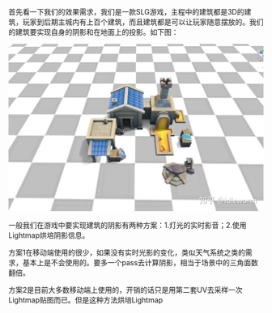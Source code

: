 首先看一下我们的效果需求，我们是一款SLG游戏，主程中的建筑都是3D的建筑，玩家到后期主城内有上百个建筑，而且建筑都是可以让玩家随意摆放的。我们的建筑要实现自身的阴影和在地面上的投影。如下图：

![](1.jpg)

一般我们在游戏中要实现建筑的阴影有两种方案：1.灯光的实时影音；2.使用Lightmap烘培阴影信息。

方案1在移动端使用的很少，如果没有实时光影的变化，类似天气系统之类的需求，基本上是不会使用的。要多一个pass去计算阴影，相当于场景中的三角面数翻倍。

方案2是目前大多数移动端上使用的，开销的话只是用第二套UV去采样一次Lightmap贴图而已。但是这种方法烘培Lightmap